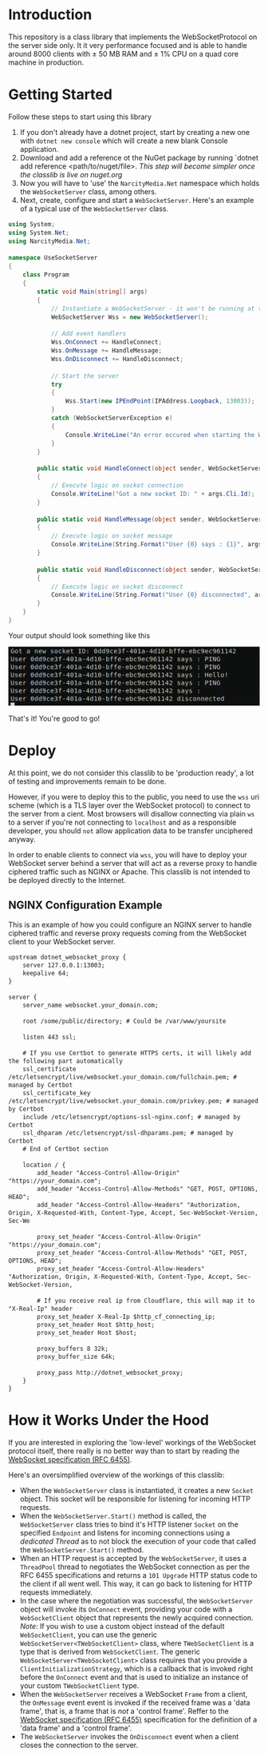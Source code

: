 # Introduction
This repository is a class library that implements the WebSocketProtocol on the server side only. It it very performance focused and is able to handle around 8000 clients with ± 50 MB RAM and ± 1% CPU on a quad core machine in production.

# Getting Started
Follow these steps to start using this library
1. If you don't already have a dotnet project, start by creating a new one with `dotnet new console` which will create a new blank Console application.
2. Download and add a reference ot the NuGet package by running `dotnet add reference <path/to/nuget/file>. 
*This step will become simpler once the classlib is live on nuget.org*
3. Now you will have to 'use' the `NarcityMedia.Net` namespace which holds the `WebSocketServer` class, among others.
4. Next, create, configure and start a `WebSocketServer`. Here's an example of a typical use of the `WebSocketServer` class.
```csharp
using System;
using System.Net;
using NarcityMedia.Net;

namespace UseSocketServer
{
    class Program
    {
        static void Main(string[] args)
        {
            // Instantiate a WebSocketServer - it won't be running at this point
            WebSocketServer Wss = new WebSocketServer();

            // Add event handlers
            Wss.OnConnect += HandleConnect;
            Wss.OnMessage += HandleMessage;
            Wss.OnDisconnect += HandleDisconnect;

            // Start the server
            try
            {
                Wss.Start(new IPEndPoint(IPAddress.Loopback, 13003));
            }
            catch (WebSocketServerException e)
            {
                Console.WriteLine("An error occured when starting the WebSocket server - " + e.Message);
            }
        }

        public static void HandleConnect(object sender, WebSocketServerEventArgs args)
        {
            // Execute logic on socket connection
            Console.WriteLine("Got a new socket ID: " + args.Cli.Id);
        }
        
        public static void HandleMessage(object sender, WebSocketServerEventArgs args)
        {
            // Execute logic on socket message
            Console.WriteLine(String.Format("User {0} says : {1}", args.Cli.Id, args.DataFrame.Plaintext));
        }
        
        public static void HandleDisconnect(object sender, WebSocketServerEventArgs args)
        {
            // Execute logic on socket disconnect
            Console.WriteLine(String.Format("User {0} disconnected", args.Cli.Id));
        }
    }
}
```
Your output should look something like this

![Example Output](./assets/example_output.png)

That's it! You're good to go!

# Deploy
At this point, we do not consider this classlib to be 'production ready', a lot of testing and improvements remain to be done.

However, if you were to deploy this to the public, you need to use the `wss` uri scheme (which is a TLS layer over the WebSocket protocol) to connect to the server from a cient. Most browsers will disallow connecting via plain `ws` to a server if you're not connecting to `localhost` and as a responsible developer, you should `not` allow application data to be transfer unciphered anyway.

In order to enable clients to connect via `wss`, you will have to deploy your WebSocket server behind a server that will act as a reverse proxy to handle ciphered traffic such as NGINX or Apache. This classlib is not intended to be deployed directly to the Internet.

## NGINX Configuration Example
This is an example of how you could configure an NGINX server to handle ciphered traffic and reverse proxy requests coming from the WebSocket client to your WebSocket server.

```
upstream dotnet_websocket_proxy {
    server 127.0.0.1:13003;
    keepalive 64; 
}

server {
    server_name websocket.your_domain.com;

    root /some/public/directory; # Could be /var/www/yoursite

    listen 443 ssl; 
	
	# If you use Certbot to generate HTTPS certs, it will likely add the following part automatically
    ssl_certificate /etc/letsencrypt/live/websocket.your_domain.com/fullchain.pem; # managed by Certbot
    ssl_certificate_key /etc/letsencrypt/live/websocket.your_domain.com/privkey.pem; # managed by Certbot
    include /etc/letsencrypt/options-ssl-nginx.conf; # managed by Certbot
    ssl_dhparam /etc/letsencrypt/ssl-dhparams.pem; # managed by Certbot
	# End of Certbot section

    location / { 
        add_header "Access-Control-Allow-Origin" "https://your_domain.com";
        add_header "Access-Control-Allow-Methods" "GET, POST, OPTIONS, HEAD";
        add_header "Access-Control-Allow-Headers" "Authorization, Origin, X-Requested-With, Content-Type, Accept, Sec-WebSocket-Version, Sec-We

        proxy_set_header "Access-Control-Allow-Origin" "https://your_domain.com";
        proxy_set_header "Access-Control-Allow-Methods" "GET, POST, OPTIONS, HEAD";
        proxy_set_header "Access-Control-Allow-Headers" "Authorization, Origin, X-Requested-With, Content-Type, Accept, Sec-WebSocket-Version, 

		# If you receive real ip from Cloudflare, this will map it to "X-Real-Ip" header
        proxy_set_header X-Real-Ip $http_cf_connecting_ip;
        proxy_set_header Host $http_host;
        proxy_set_header Host $host;

        proxy_buffers 8 32k;
        proxy_buffer_size 64k;

        proxy_pass http://dotnet_websocket_proxy;
    }
}
```

# How it Works Under the Hood
If you are interested in exploring the 'low-level' workings of the WebSocket protocol itself, there really is no better way than to start by reading the [WebSocket specification (RFC 6455)](https://tools.ietf.org/html/rfc6455 "RFC 6455").

Here's an oversimplified overview of the workings of this classlib:
 - When the `WebSocketServer` class is instantiated, it creates a new `Socket` object. This socket will be responsible for listening for incoming HTTP requests.
 - When the `WebSocketServer.Start()` method is called, the `WebSocketServer` class tries to bind it's HTTP listener `Socket` on the specified `Endpoint` and listens for incoming connections using a *dedicated Thread* as to not block the execution of your code that called the `WebSocketServer.Start()` method.
 - When an HTTP request is accepted by the `WebSocketServer`, it uses a `ThreadPool` thread to negotiates the WebSocket connection as per the RFC 6455 specifications and returns a `101 Upgrade` HTTP status code to the client if all went well. This way, it can go back to listening for HTTP requests immediately.
 - In the case where the negotiation was successful, the `WebSocketServer` object will invoke its `OnConnect` event, providing your code with a `WebSocketClient` object that represents the newly acquired connection. \
*Note:* If you wish to use a custom object instead of the default `WebSocketClient`, you can use the generic `WebSocketServer<TWebSocketClient>` class, where `TWebSocketClient` is a type that is derived from `WebSocketClient`. The generic `WebSocketServer<TWebSocketClient>` class requires that you provide a `ClientInitializationStrategy`, which is a callback that is invoked right before the `OnConnect` event and that is used to initialize an instance of your custom `TWebSocketClient` type.
 - When the `WebSocketServer` receives a WebSocket `Frame` from a client, the `OnMessage` event event is invoked if the received frame was a 'data frame', that is, a frame that is *not* a 'control frame'. Reffer to the [WebSocket specification (RFC 6455)](https://tools.ietf.org/html/rfc6455 "RFC 6455") specification for the definition of a 'data frame' and a 'control frame'.
 - The `WebSocketServer`  invokes the `OnDisconnect` event when a client closes the connection to the server.
